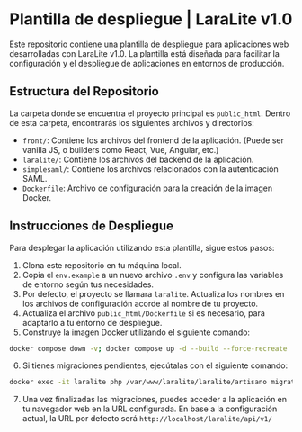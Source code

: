 # Plantilla de despliegue | LaraLite v1.0

Este repositorio contiene una plantilla de despliegue para aplicaciones web desarrolladas con LaraLite v1.0. La plantilla está diseñada para facilitar la configuración y el despliegue de aplicaciones en entornos de producción.

## Estructura del Repositorio

La carpeta donde se encuentra el proyecto principal es `public_html`. Dentro de esta carpeta, encontrarás los siguientes archivos y directorios:

- `front/`: Contiene los archivos del frontend de la aplicación. (Puede ser vanilla JS, o builders como React, Vue, Angular, etc.)
- `laralite/`: Contiene los archivos del backend de la aplicación.
- `simplesaml/`: Contiene los archivos relacionados con la autenticación SAML.
- `Dockerfile`: Archivo de configuración para la creación de la imagen Docker.

## Instrucciones de Despliegue

Para desplegar la aplicación utilizando esta plantilla, sigue estos pasos:

1. Clona este repositorio en tu máquina local.
2. Copia el `env.example` a un nuevo archivo `.env` y configura las variables de entorno según tus necesidades.
3. Por defecto, el proyecto se llamara `laralite`. Actualiza los nombres en los archivos de configuración acorde al nombre de tu proyecto.
4. Actualiza el archivo `public_html/Dockerfile` si es necesario, para adaptarlo a tu entorno de despliegue.
5. Construye la imagen Docker utilizando el siguiente comando:

  ```bash
  docker compose down -v; docker compose up -d --build --force-recreate
  ```

6. Si tienes migraciones pendientes, ejecútalas con el siguiente comando:

```bash
docker exec -it laralite php /var/www/laralite/laralite/artisano migrate:up
```

7. Una vez finalizadas las migraciones, puedes acceder a la aplicación en tu navegador web en la URL configurada.
En base a la configuración actual, la URL por defecto será `http://localhost/laralite/api/v1/`
